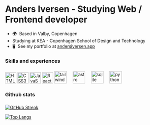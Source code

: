 Anders Iversen - Studying Web / Frontend developer
===============================

* 🌍  Based in Valby, Copenhagen
* Studying at KEA - Copenhagen School of Design and Technology
* 🖥️  See my portfolio at [andersiversen.app](https://andersiversen.netlify.app/)


### Skills and experiences

###

<div align="left">

<img src="https://raw.githubusercontent.com/danielcranney/readme-generator/main/public/icons/skills/html5-colored.svg" width="36" height="36" alt="HTML5" />

<img src="https://raw.githubusercontent.com/danielcranney/readme-generator/main/public/icons/skills/css3-colored.svg" width="36" height="36" alt="CSS3" />

<img src="https://raw.githubusercontent.com/danielcranney/readme-generator/main/public/icons/skills/javascript-colored.svg" width="36" height="36" alt="JavaScript" />

<img src="https://raw.githubusercontent.com/danielcranney/readme-generator/main/public/icons/skills/react-colored.svg" width="36" height="36" alt="React" />


  <img src="https://cdn.simpleicons.org/tailwindcss/06B6D4" height="40" alt="tailwindcss logo"  />
  <img width="12" />
  <img src="https://cdn.simpleicons.org/astro/FF5D01" height="40" alt="astro logo"  />
  <img width="12" />
  <img src="https://cdn.simpleicons.org/sqlite/003B57" height="40" alt="sqlite logo"  />
  <img width="12" />
  <img src="https://cdn.simpleicons.org/python/3776AB" height="40" alt="python logo"  />
</div>

### Github stats

###

[![GitHub Streak](http://github-readme-streak-stats.herokuapp.com?user=ande397c&theme=dark&background=000000)](https://git.io/streak-stats)

[![Top Langs](https://github-readme-stats.vercel.app/api/top-langs/?username=ande397c&layout=compact&theme=vision-friendly-dark)](https://github.com/anuraghazra/github-readme-stats)

